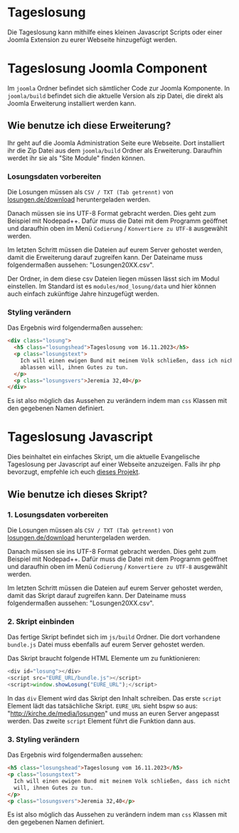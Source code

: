 # Tageslosung

Die Tageslosung kann mithilfe eines kleinen Javascript Scripts oder einer Joomla Extension zu eurer Webseite hinzugefügt werden.

# Tageslosung Joomla Component

Im `joomla` Ordner befindet sich sämtlicher Code zur Joomla Komponente. In `joomla/build` befindet sich die aktuelle Version als zip Datei, die direkt als Joomla Erweiterung installiert werden kann.

## Wie benutze ich diese Erweiterung?

Ihr geht auf die Joomla Administration Seite eure Webseite. Dort installiert ihr die Zip Datei aus dem `joomla/build` Ordner als Erweiterung. Daraufhin werdet ihr sie als "Site Module" finden können.

### Losungsdaten vorbereiten

Die Losungen müssen als `CSV / TXT (Tab getrennt)` von [losungen.de/download](https://www.losungen.de/download) heruntergeladen werden.

Danach müssen sie ins UTF-8 Format gebracht werden. Dies geht zum Beispiel mit Nodepad++. Dafür muss die Datei mit dem Programm geöffnet und daraufhin oben im Menü `Codierung` / `Konvertiere zu UTF-8` ausgewählt werden.

Im letzten Schritt müssen die Dateien auf eurem Server gehostet werden, damit die Erweiterung darauf zugreifen kann. Der Dateiname muss folgendermaßen aussehen: "Losungen20XX.csv".

Der Ordner, in dem diese csv Dateien liegen müssen lässt sich im Modul einstellen. Im Standard ist es `modules/mod_losung/data` und hier können auch einfach zukünftige Jahre hinzugefügt werden.

### Styling verändern

Das Ergebnis wird folgendermaßen aussehen:

```html
<div class="losung">
  <h5 class="losungshead">Tageslosung vom 16.11.2023</h5>
  <p class="losungstext">
    Ich will einen ewigen Bund mit meinem Volk schließen, dass ich nicht
    ablassen will, ihnen Gutes zu tun.
  </p>
  <p class="losungsvers">Jeremia 32,40</p>
</div>
```

Es ist also möglich das Aussehen zu verändern indem man `css` Klassen mit den gegebenen Namen definiert.

# Tageslosung Javascript

Dies beinhaltet ein einfaches Skript, um die aktuelle Evangelische Tageslosung per Javascript auf einer Webseite anzuzeigen. Falls ihr php bevorzugt, empfehle ich euch [dieses Projekt](http://www.combib.de/losungphp/).

## Wie benutze ich dieses Skript?

### 1. Losungsdaten vorbereiten

Die Losungen müssen als `CSV / TXT (Tab getrennt)` von [losungen.de/download](https://www.losungen.de/download) heruntergeladen werden.

Danach müssen sie ins UTF-8 Format gebracht werden. Dies geht zum Beispiel mit Nodepad++. Dafür muss die Datei mit dem Programm geöffnet und daraufhin oben im Menü `Codierung` / `Konvertiere zu UTF-8` ausgewählt werden.

Im letzten Schritt müssen die Dateien auf eurem Server gehostet werden, damit das Skript darauf zugreifen kann. Der Dateiname muss folgendermaßen aussehen: "Losungen20XX.csv".

### 2. Skript einbinden

Das fertige Skript befindet sich im `js/build` Ordner. Die dort vorhandene `bundle.js` Datei muss ebenfalls auf eurem Server gehostet werden.

Das Skript braucht folgende HTML Elemente um zu funktionieren:

```js
<div id="losung"></div>
<script src="EURE_URL/bundle.js"></script>
<script>window.showLosung("EURE_URL");</script>
```

In das `div` Element wird das Skript den Inhalt schreiben. Das erste `script` Element lädt das tatsächliche Skript. `EURE_URL` sieht bspw so aus: "http://kirche.de/media/losungen" und muss an euren Server angepasst werden. Das zweite `script` Element führt die Funktion dann aus.

### 3. Styling verändern

Das Ergebnis wird folgendermaßen aussehen:

```html
<h5 class="losungshead">Tageslosung vom 16.11.2023</h5>
<p class="losungstext">
  Ich will einen ewigen Bund mit meinem Volk schließen, dass ich nicht ablassen
  will, ihnen Gutes zu tun.
</p>
<p class="losungsvers">Jeremia 32,40</p>
```

Es ist also möglich das Aussehen zu verändern indem man `css` Klassen mit den gegebenen Namen definiert.
